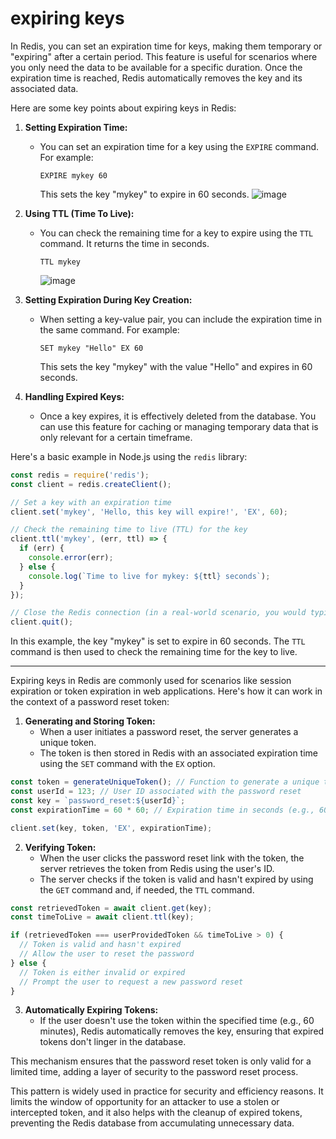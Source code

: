 # expiring keys

In Redis, you can set an expiration time for keys, making them temporary or "expiring" after a certain period. This feature is useful for scenarios where you only need the data to be available for a specific duration. Once the expiration time is reached, Redis automatically removes the key and its associated data.

Here are some key points about expiring keys in Redis:

1. **Setting Expiration Time:**
   - You can set an expiration time for a key using the `EXPIRE` command. For example:
     ```
     EXPIRE mykey 60
     ```
     This sets the key "mykey" to expire in 60 seconds.
     ![image](https://github.com/mrnazu/redis-caching-nodejs/assets/108541991/d171935f-d453-4bb5-87ae-5d1ed2840414)


2. **Using TTL (Time To Live):**
   - You can check the remaining time for a key to expire using the `TTL` command. It returns the time in seconds.
     ```
     TTL mykey
     ```
     ![image](https://github.com/mrnazu/redis-caching-nodejs/assets/108541991/377052e6-1d7e-4a2c-b0da-b2e92fd29d13)

3. **Setting Expiration During Key Creation:**
   - When setting a key-value pair, you can include the expiration time in the same command. For example:
     ```
     SET mykey "Hello" EX 60
     ```
     This sets the key "mykey" with the value "Hello" and expires in 60 seconds.

4. **Handling Expired Keys:**
   - Once a key expires, it is effectively deleted from the database. You can use this feature for caching or managing temporary data that is only relevant for a certain timeframe.

Here's a basic example in Node.js using the `redis` library:

```javascript
const redis = require('redis');
const client = redis.createClient();

// Set a key with an expiration time
client.set('mykey', 'Hello, this key will expire!', 'EX', 60);

// Check the remaining time to live (TTL) for the key
client.ttl('mykey', (err, ttl) => {
  if (err) {
    console.error(err);
  } else {
    console.log(`Time to live for mykey: ${ttl} seconds`);
  }
});

// Close the Redis connection (in a real-world scenario, you would typically keep the connection open)
client.quit();
```

In this example, the key "mykey" is set to expire in 60 seconds. The `TTL` command is then used to check the remaining time for the key to live.

---

Expiring keys in Redis are commonly used for scenarios like session expiration or token expiration in web applications. Here's how it can work in the context of a password reset token:

1. **Generating and Storing Token:**
   - When a user initiates a password reset, the server generates a unique token.
   - The token is then stored in Redis with an associated expiration time using the `SET` command with the `EX` option.

```javascript
const token = generateUniqueToken(); // Function to generate a unique token
const userId = 123; // User ID associated with the password reset
const key = `password_reset:${userId}`;
const expirationTime = 60 * 60; // Expiration time in seconds (e.g., 60 minutes)

client.set(key, token, 'EX', expirationTime);
```

2. **Verifying Token:**
   - When the user clicks the password reset link with the token, the server retrieves the token from Redis using the user's ID.
   - The server checks if the token is valid and hasn't expired by using the `GET` command and, if needed, the `TTL` command.

```javascript
const retrievedToken = await client.get(key);
const timeToLive = await client.ttl(key);

if (retrievedToken === userProvidedToken && timeToLive > 0) {
  // Token is valid and hasn't expired
  // Allow the user to reset the password
} else {
  // Token is either invalid or expired
  // Prompt the user to request a new password reset
}
```

3. **Automatically Expiring Tokens:**
   - If the user doesn't use the token within the specified time (e.g., 60 minutes), Redis automatically removes the key, ensuring that expired tokens don't linger in the database.

This mechanism ensures that the password reset token is only valid for a limited time, adding a layer of security to the password reset process.

This pattern is widely used in practice for security and efficiency reasons. It limits the window of opportunity for an attacker to use a stolen or intercepted token, and it also helps with the cleanup of expired tokens, preventing the Redis database from accumulating unnecessary data.
